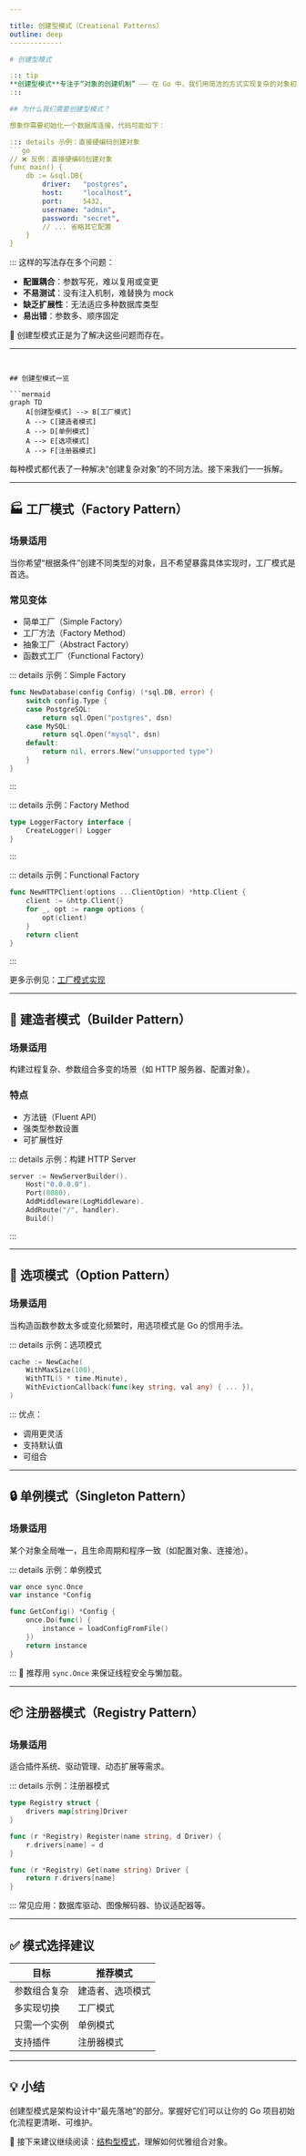 ```yaml
---

title: 创建型模式（Creational Patterns）
outline: deep
-------------

# 创建型模式

::: tip
**创建型模式**专注于“对象的创建机制” —— 在 Go 中，我们用简洁的方式实现复杂的对象初始化流程。
:::

## 为什么我们需要创建型模式？

想象你需要初始化一个数据库连接，代码可能如下：

::: details 示例：直接硬编码创建对象
```go
// ❌ 反例：直接硬编码创建对象
func main() {
    db := &sql.DB{
        driver:   "postgres",
        host:     "localhost",
        port:     5432,
        username: "admin",
        password: "secret",
        // ... 省略其它配置
    }
}
```
:::
这样的写法存在多个问题：

* **配置耦合**：参数写死，难以复用或变更
* **不易测试**：没有注入机制，难替换为 mock
* **缺乏扩展性**：无法适应多种数据库类型
* **易出错**：参数多、顺序固定

🎯 创建型模式正是为了解决这些问题而存在。

---
```


## 创建型模式一览

```mermaid
graph TD
    A[创建型模式] --> B[工厂模式]
    A --> C[建造者模式]
    A --> D[单例模式]
    A --> E[选项模式]
    A --> F[注册器模式]
```

每种模式都代表了一种解决“创建复杂对象”的不同方法。接下来我们一一拆解。

---

## 🏭 工厂模式（Factory Pattern）

### 场景适用

当你希望“根据条件”创建不同类型的对象，且不希望暴露具体实现时，工厂模式是首选。

### 常见变体

* 简单工厂（Simple Factory）
* 工厂方法（Factory Method）
* 抽象工厂（Abstract Factory）
* 函数式工厂（Functional Factory）

::: details 示例：Simple Factory
```go
func NewDatabase(config Config) (*sql.DB, error) {
    switch config.Type {
    case PostgreSQL:
        return sql.Open("postgres", dsn)
    case MySQL:
        return sql.Open("mysql", dsn)
    default:
        return nil, errors.New("unsupported type")
    }
}
```
:::

::: details 示例：Factory Method
```go
type LoggerFactory interface {
    CreateLogger() Logger
}
```
:::

::: details 示例：Functional Factory
```go
func NewHTTPClient(options ...ClientOption) *http.Client {
    client := &http.Client{}
    for _, opt := range options {
        opt(client)
    }
    return client
}
```
:::

更多示例见：[工厂模式实现](/practice/patterns/factory)

---

## 🔨 建造者模式（Builder Pattern）

### 场景适用

构建过程复杂、参数组合多变的场景（如 HTTP 服务器、配置对象）。

### 特点

* 方法链（Fluent API）
* 强类型参数设置
* 可扩展性好

::: details 示例：构建 HTTP Server
```go
server := NewServerBuilder().
    Host("0.0.0.0").
    Port(8080).
    AddMiddleware(LogMiddleware).
    AddRoute("/", handler).
    Build()
```
:::

---

## 🎯 选项模式（Option Pattern）

### 场景适用

当构造函数参数太多或变化频繁时，用选项模式是 Go 的惯用手法。

::: details 示例：选项模式
```go
cache := NewCache(
    WithMaxSize(100),
    WithTTL(5 * time.Minute),
    WithEvictionCallback(func(key string, val any) { ... }),
)
```
:::
优点：

* 调用更灵活
* 支持默认值
* 可组合

---

## 🔒 单例模式（Singleton Pattern）

### 场景适用

某个对象全局唯一，且生命周期和程序一致（如配置对象、连接池）。

::: details 示例：单例模式
```go
var once sync.Once
var instance *Config

func GetConfig() *Config {
    once.Do(func() {
        instance = loadConfigFromFile()
    })
    return instance
}
```
:::
📌 推荐用 `sync.Once` 来保证线程安全与懒加载。

---

## 📦 注册器模式（Registry Pattern）

### 场景适用

适合插件系统、驱动管理、动态扩展等需求。

::: details 示例：注册器模式
```go
type Registry struct {
    drivers map[string]Driver
}

func (r *Registry) Register(name string, d Driver) {
    r.drivers[name] = d
}

func (r *Registry) Get(name string) Driver {
    return r.drivers[name]
}
```
:::
常见应用：数据库驱动、图像解码器、协议适配器等。

---

## ✅ 模式选择建议

| 目标     | 推荐模式     |
| ------ | -------- |
| 参数组合复杂 | 建造者、选项模式 |
| 多实现切换  | 工厂模式     |
| 只需一个实例 | 单例模式     |
| 支持插件   | 注册器模式    |

---

## 💡 小结

创建型模式是架构设计中“最先落地”的部分。掌握好它们可以让你的 Go 项目初始化流程更清晰、可维护。

🔁 接下来建议继续阅读：[结构型模式](/practice/patterns/structural)，理解如何优雅组合对象。
